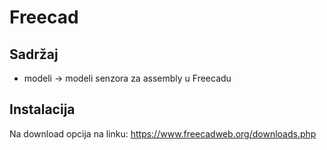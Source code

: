 # Freecad

## Sadržaj ##
* modeli -> modeli senzora za assembly u Freecadu


## Instalacija ##

Na download opcija na linku:
https://www.freecadweb.org/downloads.php

